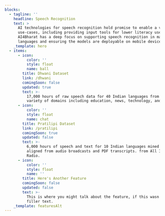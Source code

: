 ```yaml
---
blocks:
  - tagline: ''
    headline: Speech Recognition
    text: >
      AI technologies for speech recognition hold promise to enable a variety of
      use-cases, including providing input tools for lower literacy users.
      AI4Bharat has a deep focus on supporting speech recognition in many Indian
      languages and ensuring the models are deployable on mobile devices.
    _template: hero
  - items:
      - icon:
          color: ''
          style: float
          name: ball
        title: Dhwani Dataset
        link: /dhwani
        comingSoon: false
        updated: true
        text: >-
          17,000 hours of raw speech data for 40 Indian languages from a wide
          variety of domains including education, news, technology, and finance
      - icon:
          color: ''
          style: float
          name: chat
        title: Pratilipi Dataset
        link: /pratilipi
        comingSoon: true
        updated: false
        text: >-
          6,000 hours of speech and text for 10 Indian languages mined and
          aligned from audio broadcasts and PDF transcripts. from All India
          Radio.
      - icon:
          color: ''
          style: float
          name: ''
        title: Here's Another Feature
        comingSoon: false
        updated: false
        text: >-
          This is where you might talk about the feature, if this wasn't just
          filler text.
    _template: featuresAlt
---
```


